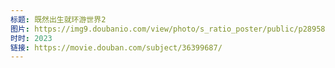 ```yaml
---
标题: 既然出生就环游世界2
图片: https://img9.doubanio.com/view/photo/s_ratio_poster/public/p2895803066.jpg
时时: 2023
链接: https://movie.douban.com/subject/36399687/
---
```

